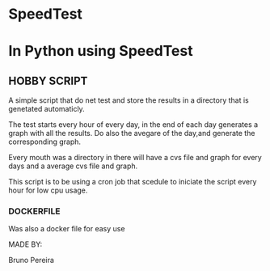 # SpeedTest

# In Python using SpeedTest

## HOBBY SCRIPT

A simple script that do net test and store the results in a directory that is genetated automaticly.

The test starts every hour of every day, in the end of each day generates a graph with all the results. Do also the avegare of the day,and generate the corresponding graph.

Every mouth was a directory in there will have a cvs file and graph for every days and a average cvs file and graph.

This script is to be using a cron job that scedule to iniciate the script every hour for low cpu usage.



### DOCKERFILE

Was also a docker file for easy use

MADE BY:

Bruno Pereira


